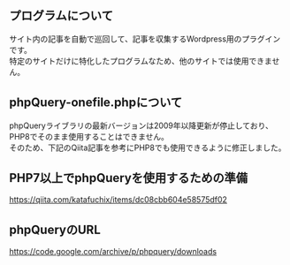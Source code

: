 ## プログラムについて  
サイト内の記事を自動で巡回して、記事を収集するWordpress用のプラグインです。  
特定のサイトだけに特化したプログラムなため、他のサイトでは使用できません。  


## phpQuery-onefile.phpについて  
phpQueryライブラリの最新バージョンは2009年以降更新が停止しており、  
PHP8でそのまま使用することはできません。    
そのため、下記のQiita記事を参考にPHP8でも使用できるように修正しました。

## PHP7以上でphpQueryを使用するための準備
https://qiita.com/katafuchix/items/dc08cbb604e58575df02

  
## phpQueryのURL  
https://code.google.com/archive/p/phpquery/downloads

